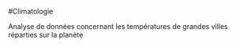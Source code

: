 #Climatologie

Analyse de données concernant les températures de grandes villes réparties sur la planète



